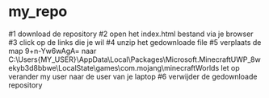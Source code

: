 # my_repo
#1 download de repository
#2 open het index.html bestand via je browser
#3 click op de links die je wil
#4 unzip het gedownloade file
#5 verplaats de map 9+n-Yw6wAgA= naar C:\Users\{MY_USER}\AppData\Local\Packages\Microsoft.MinecraftUWP_8wekyb3d8bbwe\LocalState\games\com.mojang\minecraftWorlds
let op verander my user naar de user van je laptop
#6 verwijder de gedownloade repository